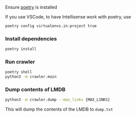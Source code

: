 Ensure [poetry](https://python-poetry.org/docs/#installation) is installed

If you use VSCode, to have Intellisense work with poetry, use

```sh
poetry config virtualenvs.in-project true
```

### Install dependencies

```sh
poetry install
```

### Run crawler

```sh
poetry shell
python3 -m crawler.main
```

### Dump contents of LMDB

```sh
python3 -m crawler.dump --max_links {MAX_LINKS}
```

This will dump the contents of the LMDB to `dump.txt`
